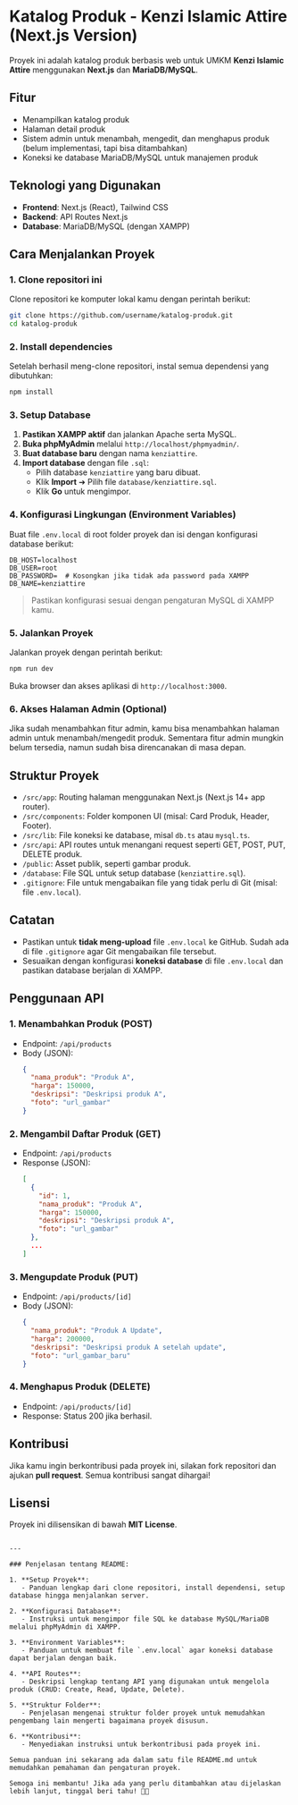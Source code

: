 # Katalog Produk - Kenzi Islamic Attire (Next.js Version)

Proyek ini adalah katalog produk berbasis web untuk UMKM **Kenzi Islamic Attire** menggunakan **Next.js** dan **MariaDB/MySQL**.

## Fitur
- Menampilkan katalog produk
- Halaman detail produk
- Sistem admin untuk menambah, mengedit, dan menghapus produk (belum implementasi, tapi bisa ditambahkan)
- Koneksi ke database MariaDB/MySQL untuk manajemen produk

## Teknologi yang Digunakan
- **Frontend**: Next.js (React), Tailwind CSS
- **Backend**: API Routes Next.js
- **Database**: MariaDB/MySQL (dengan XAMPP)

## Cara Menjalankan Proyek

### 1. **Clone repositori ini**
   Clone repositori ke komputer lokal kamu dengan perintah berikut:
   ```bash
   git clone https://github.com/username/katalog-produk.git
   cd katalog-produk
   ```

### 2. **Install dependencies**
   Setelah berhasil meng-clone repositori, instal semua dependensi yang dibutuhkan:
   ```bash
   npm install
   ```

### 3. **Setup Database**
   1. **Pastikan XAMPP aktif** dan jalankan Apache serta MySQL.
   2. **Buka phpMyAdmin** melalui `http://localhost/phpmyadmin/`.
   3. **Buat database baru** dengan nama `kenziattire`.
   4. **Import database** dengan file `.sql`:
      - Pilih database `kenziattire` yang baru dibuat.
      - Klik **Import** ➔ Pilih file `database/kenziattire.sql`.
      - Klik **Go** untuk mengimpor.

### 4. **Konfigurasi Lingkungan (Environment Variables)**
   Buat file `.env.local` di root folder proyek dan isi dengan konfigurasi database berikut:
   ```env
   DB_HOST=localhost
   DB_USER=root
   DB_PASSWORD=  # Kosongkan jika tidak ada password pada XAMPP
   DB_NAME=kenziattire
   ```

   > Pastikan konfigurasi sesuai dengan pengaturan MySQL di XAMPP kamu.

### 5. **Jalankan Proyek**
   Jalankan proyek dengan perintah berikut:
   ```bash
   npm run dev
   ```
   Buka browser dan akses aplikasi di `http://localhost:3000`.

### 6. **Akses Halaman Admin (Optional)**
   Jika sudah menambahkan fitur admin, kamu bisa menambahkan halaman admin untuk menambah/mengedit produk. Sementara fitur admin mungkin belum tersedia, namun sudah bisa direncanakan di masa depan.

## Struktur Proyek

- `/src/app`: Routing halaman menggunakan Next.js (Next.js 14+ app router).
- `/src/components`: Folder komponen UI (misal: Card Produk, Header, Footer).
- `/src/lib`: File koneksi ke database, misal `db.ts` atau `mysql.ts`.
- `/src/api`: API routes untuk menangani request seperti GET, POST, PUT, DELETE produk.
- `/public`: Asset publik, seperti gambar produk.
- `/database`: File SQL untuk setup database (`kenziattire.sql`).
- `.gitignore`: File untuk mengabaikan file yang tidak perlu di Git (misal: file `.env.local`).

## Catatan

- Pastikan untuk **tidak meng-upload** file `.env.local` ke GitHub. Sudah ada di file `.gitignore` agar Git mengabaikan file tersebut.
- Sesuaikan dengan konfigurasi **koneksi database** di file `.env.local` dan pastikan database berjalan di XAMPP.

## Penggunaan API

### 1. **Menambahkan Produk** (POST)
   - Endpoint: `/api/products`
   - Body (JSON):
     ```json
     {
       "nama_produk": "Produk A",
       "harga": 150000,
       "deskripsi": "Deskripsi produk A",
       "foto": "url_gambar"
     }
     ```

### 2. **Mengambil Daftar Produk** (GET)
   - Endpoint: `/api/products`
   - Response (JSON):
     ```json
     [
       {
         "id": 1,
         "nama_produk": "Produk A",
         "harga": 150000,
         "deskripsi": "Deskripsi produk A",
         "foto": "url_gambar"
       },
       ...
     ]
     ```

### 3. **Mengupdate Produk** (PUT)
   - Endpoint: `/api/products/[id]`
   - Body (JSON):
     ```json
     {
       "nama_produk": "Produk A Update",
       "harga": 200000,
       "deskripsi": "Deskripsi produk A setelah update",
       "foto": "url_gambar_baru"
     }
     ```

### 4. **Menghapus Produk** (DELETE)
   - Endpoint: `/api/products/[id]`
   - Response: Status 200 jika berhasil.

## Kontribusi

Jika kamu ingin berkontribusi pada proyek ini, silakan fork repositori dan ajukan **pull request**. Semua kontribusi sangat dihargai!

## Lisensi

Proyek ini dilisensikan di bawah **MIT License**.

```

---

### Penjelasan tentang README:

1. **Setup Proyek**:
   - Panduan lengkap dari clone repositori, install dependensi, setup database hingga menjalankan server.
   
2. **Konfigurasi Database**:
   - Instruksi untuk mengimpor file SQL ke database MySQL/MariaDB melalui phpMyAdmin di XAMPP.
   
3. **Environment Variables**:
   - Panduan untuk membuat file `.env.local` agar koneksi database dapat berjalan dengan baik.

4. **API Routes**:
   - Deskripsi lengkap tentang API yang digunakan untuk mengelola produk (CRUD: Create, Read, Update, Delete).

5. **Struktur Folder**:
   - Penjelasan mengenai struktur folder proyek untuk memudahkan pengembang lain mengerti bagaimana proyek disusun.

6. **Kontribusi**:
   - Menyediakan instruksi untuk berkontribusi pada proyek ini.

Semua panduan ini sekarang ada dalam satu file README.md untuk memudahkan pemahaman dan pengaturan proyek.

Semoga ini membantu! Jika ada yang perlu ditambahkan atau dijelaskan lebih lanjut, tinggal beri tahu! 🙌🚀
